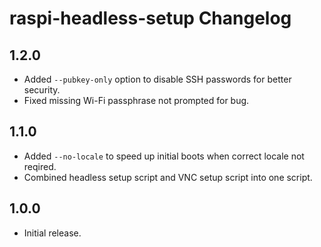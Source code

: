 # raspi-headless-setup Changelog

## 1.2.0

- Added `--pubkey-only` option to disable SSH passwords for better security.
- Fixed missing Wi-Fi passphrase not prompted for bug.

## 1.1.0

- Added `--no-locale` to speed up initial boots when correct locale not reqired.
- Combined headless setup script and VNC setup script into one script.

## 1.0.0

- Initial release.
